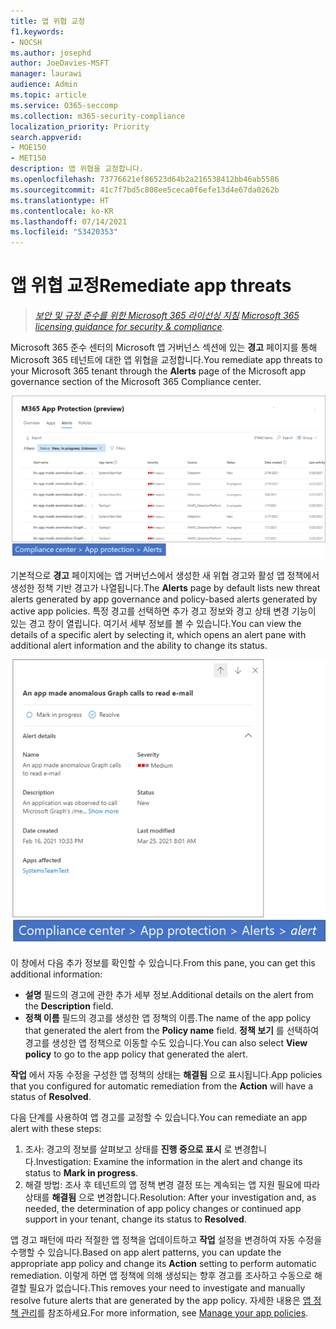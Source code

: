 ```yaml
---
title: 앱 위협 교정
f1.keywords:
- NOCSH
ms.author: josephd
author: JoeDavies-MSFT
manager: laurawi
audience: Admin
ms.topic: article
ms.service: O365-seccomp
ms.collection: m365-security-compliance
localization_priority: Priority
search.appverid:
- MOE150
- MET150
description: 앱 위협을 교정합니다.
ms.openlocfilehash: 73776621ef86523d64b2a216538412bb46ab5586
ms.sourcegitcommit: 41c7f7bd5c808ee5ceca0f6efe13d4e67da0262b
ms.translationtype: HT
ms.contentlocale: ko-KR
ms.lasthandoff: 07/14/2021
ms.locfileid: "53420353"
---
```

# <a name="remediate-app-threats"></a><span data-ttu-id="aa7b5-103">앱 위협 교정</span><span class="sxs-lookup"><span data-stu-id="aa7b5-103">Remediate app threats</span></span>

><span data-ttu-id="aa7b5-104">*[보안 및 규정 준수를 위한 Microsoft 365 라이선싱 지침](https://aka.ms/ComplianceSD).*</span><span class="sxs-lookup"><span data-stu-id="aa7b5-104">*[Microsoft 365 licensing guidance for security & compliance](https://aka.ms/ComplianceSD).*</span></span>

<span data-ttu-id="aa7b5-105">Microsoft 365 준수 센터의 Microsoft 앱 거버넌스 섹션에 있는 **경고** 페이지를 통해 Microsoft 365 테넌트에 대한 앱 위협을 교정합니다.</span><span class="sxs-lookup"><span data-stu-id="aa7b5-105">You remediate app threats to your Microsoft 365 tenant through the **Alerts** page of the Microsoft app governance section of the Microsoft 365 Compliance center.</span></span>

![Microsoft 365 준수 센터의 앱 거버넌스 경고 요약 페이지](..\media\manage-app-protection-governance\mapg-cc-alerts.png)

<span data-ttu-id="aa7b5-107">기본적으로 **경고** 페이지에는 앱 거버넌스에서 생성한 새 위협 경고와 활성 앱 정책에서 생성한 정책 기반 경고가 나열됩니다.</span><span class="sxs-lookup"><span data-stu-id="aa7b5-107">The **Alerts** page by default lists new threat alerts generated by app governance and policy-based alerts generated by active app policies.</span></span> <span data-ttu-id="aa7b5-108">특정 경고를 선택하면 추가 경고 정보와 경고 상태 변경 기능이 있는 경고 창이 열립니다. 여기서 세부 정보를 볼 수 있습니다.</span><span class="sxs-lookup"><span data-stu-id="aa7b5-108">You can view the details of a specific alert by selecting it, which opens an alert pane with additional alert information and the ability to change its status.</span></span>

![Microsoft 365 준수 센터의 앱 거버넌스 경고 세부 정보 페이지](..\media\manage-app-protection-governance\mapg-cc-alerts-alert.png)

<span data-ttu-id="aa7b5-110">이 창에서 다음 추가 정보를 확인할 수 있습니다.</span><span class="sxs-lookup"><span data-stu-id="aa7b5-110">From this pane, you can get this additional information:</span></span>

- <span data-ttu-id="aa7b5-111">**설명** 필드의 경고에 관한 추가 세부 정보.</span><span class="sxs-lookup"><span data-stu-id="aa7b5-111">Additional details on the alert from the **Description** field.</span></span>
- <span data-ttu-id="aa7b5-112">**정책 이름** 필드의 경고를 생성한 앱 정책의 이름.</span><span class="sxs-lookup"><span data-stu-id="aa7b5-112">The name of the app policy that generated the alert from the **Policy name** field.</span></span> <span data-ttu-id="aa7b5-113">**정책 보기** 를 선택하여 경고를 생성한 앱 정책으로 이동할 수도 있습니다.</span><span class="sxs-lookup"><span data-stu-id="aa7b5-113">You can also select **View policy** to go to the app policy that generated the alert.</span></span>

<span data-ttu-id="aa7b5-114">**작업** 에서 자동 수정을 구성한 앱 정책의 상태는 **해결됨** 으로 표시됩니다.</span><span class="sxs-lookup"><span data-stu-id="aa7b5-114">App policies that you configured for automatic remediation from the **Action** will have a status of **Resolved**.</span></span>

<span data-ttu-id="aa7b5-115">다음 단계를 사용하여 앱 경고를 교정할 수 있습니다.</span><span class="sxs-lookup"><span data-stu-id="aa7b5-115">You can remediate an app alert with these steps:</span></span>

1. <span data-ttu-id="aa7b5-116">조사: 경고의 정보를 살펴보고 상태를 **진행 중으로 표시** 로 변경합니다.</span><span class="sxs-lookup"><span data-stu-id="aa7b5-116">Investigation: Examine the information in the alert and change its status to **Mark in progress**.</span></span>
2. <span data-ttu-id="aa7b5-117">해결 방법: 조사 후 테넌트의 앱 정책 변경 결정 또는 계속되는 앱 지원 필요에 따라 상태를 **해결됨** 으로 변경합니다.</span><span class="sxs-lookup"><span data-stu-id="aa7b5-117">Resolution: After your investigation and, as needed, the determination of app policy changes or continued app support in your tenant, change its status to **Resolved**.</span></span>

<span data-ttu-id="aa7b5-118">앱 경고 패턴에 따라 적절한 앱 정책을 업데이트하고 **작업** 설정을 변경하여 자동 수정을 수행할 수 있습니다.</span><span class="sxs-lookup"><span data-stu-id="aa7b5-118">Based on app alert patterns, you can update the appropriate app policy and change its **Action** setting to perform automatic remediation.</span></span> <span data-ttu-id="aa7b5-119">이렇게 하면 앱 정책에 의해 생성되는 향후 경고를 조사하고 수동으로 해결할 필요가 없습니다.</span><span class="sxs-lookup"><span data-stu-id="aa7b5-119">This removes your need to investigate and manually resolve future alerts that are generated by the app policy.</span></span> <span data-ttu-id="aa7b5-120">자세한 내용은 [앱 정책 관리](app-governance-app-policies-manage.md)를 참조하세요.</span><span class="sxs-lookup"><span data-stu-id="aa7b5-120">For more information, see [Manage your app policies](app-governance-app-policies-manage.md).</span></span>
